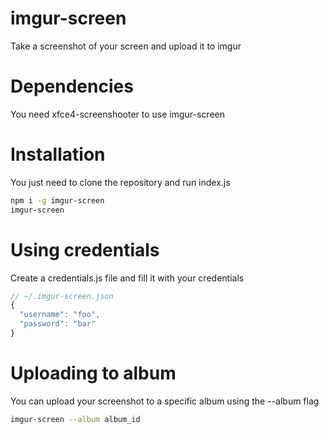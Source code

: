 # imgur-screen

Take a screenshot of your screen and upload it to imgur

# Dependencies

You need xfce4-screenshooter to use imgur-screen

# Installation

You just need to clone the repository and run index.js

```bash
npm i -g imgur-screen
imgur-screen
```

# Using credentials

Create a credentials.js file and fill it with your credentials

```javascript
// ~/.imgur-screen.json
{
  "username": "foo",
  "password": "bar"
}
```

# Uploading to album

You can upload your screenshot to a specific album using the --album flag

```bash
imgur-screen --album album_id
```
